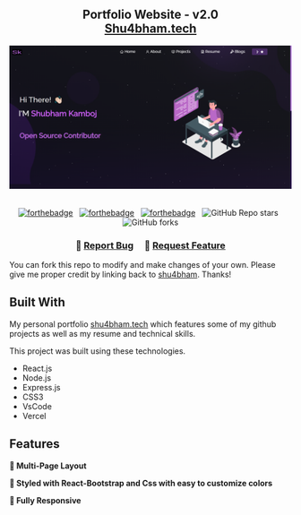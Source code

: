 <h2 align="center">
  Portfolio Website - v2.0<br/>
  <a href="https://shu4bham.vercel.app/" target="_blank">Shu4bham.tech</a>
</h2>
<div align="center">
  <img alt="Demo" src="./Images/readme-img.png" />
</div>

<br/>

<center>

[![forthebadge](https://forthebadge.com/images/badges/built-with-love.svg)](https://forthebadge.com) &nbsp;
[![forthebadge](https://forthebadge.com/images/badges/made-with-javascript.svg)](https://forthebadge.com) &nbsp;
[![forthebadge](https://forthebadge.com/images/badges/open-source.svg)](https://forthebadge.com) &nbsp;
![GitHub Repo stars](https://img.shields.io/github/stars/shu4bham/Portfolio?color=red&logo=github&style=for-the-badge) &nbsp;
![GitHub forks](https://img.shields.io/github/forks/shu4bham/Portfolio?color=red&logo=github&style=for-the-badge)

</center>

<h3 align="center">
    🔹
    <a href="https://github.com/shu4bham/Portfolio/issues">Report Bug</a> &nbsp; &nbsp;
    🔹
    <a href="https://github.com/shu4bham/Portfolio/issues">Request Feature</a>
</h3>

You can fork this repo to modify and make changes of your own. Please give me proper credit by linking back to [shu4bham](https://github.com/shu4bham/Portfolio). Thanks!

## Built With

My personal portfolio <a href="https://shu4bham.vercel.app/" target="_blank">shu4bham.tech</a> which features some of my github projects as well as my resume and technical skills.<br/>

This project was built using these technologies.

- React.js
- Node.js
- Express.js
- CSS3
- VsCode
- Vercel

## Features

**📖 Multi-Page Layout**

**🎨 Styled with React-Bootstrap and Css with easy to customize colors**

**📱 Fully Responsive**


